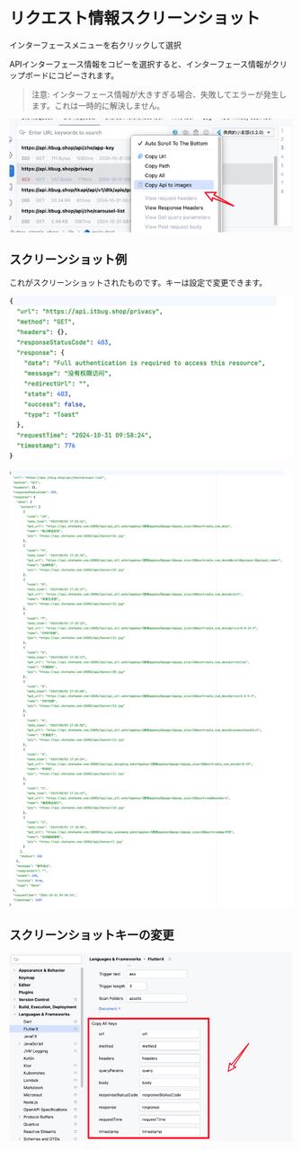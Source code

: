 # リクエスト情報スクリーンショット

インターフェースメニューを右クリックして選択

APIインターフェース情報をコピーを選択すると、インターフェース情報がクリップボードにコピーされます。

> 注意: インターフェース情報が大きすぎる場合、失敗してエラーが発生します。これは一時的に解決しません。

![image_3.png](../../assets/images/image_3.png)


## スクリーンショット例

これがスクリーンショットされたものです。キーは設定で変更できます。

![image_4.png](../../assets/images/image_4.png)

![image_6.png](../../assets/images/image_6.png)


## スクリーンショットキーの変更

![image_7.png](../../assets/images/image_7.png)
